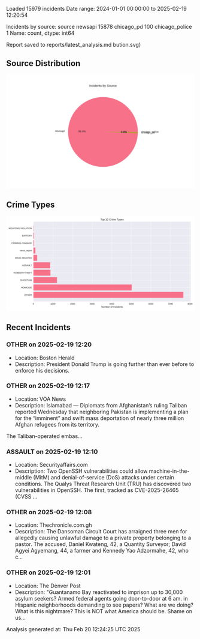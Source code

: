 
Loaded 15979 incidents
Date range: 2024-01-01 00:00:00 to 2025-02-19 12:20:54

Incidents by source:
source
newsapi           15878
chicago_pd          100
chicago_police        1
Name: count, dtype: int64

Report saved to reports/latest_analysis.md
bution.svg)

## Source Distribution
![Source Distribution](images/source_distribution.svg)

## Crime Types
![Crime Types](images/crime_types.svg)

## Recent Incidents

### OTHER on 2025-02-19 12:20
- Location: Boston Herald
- Description: President Donald Trump is going further than ever before to enforce his decisions.


### OTHER on 2025-02-19 12:17
- Location: VOA News
- Description: Islamabad — Diplomats from Afghanistan’s ruling Taliban reported Wednesday that neighboring Pakistan is implementing a plan for the “imminent” and swift mass deportation of nearly three million Afghan refugees from its territory.



The Taliban-operated embas…


### ASSAULT on 2025-02-19 12:10
- Location: Securityaffairs.com
- Description: Two OpenSSH vulnerabilities could allow machine-in-the-middle (MitM) and denial-of-service (DoS) attacks under certain conditions. The Qualys Threat Research Unit (TRU) has discovered two vulnerabilities in OpenSSH. The first, tracked as CVE-2025-26465 (CVSS …


### OTHER on 2025-02-19 12:08
- Location: Thechronicle.com.gh
- Description: The Dansoman Circuit Court has arraigned three men for allegedly causing unlawful damage to a private property belonging to a pastor. The accused, Daniel Kwateng, 42, a Quantity Surveyor; David Agyei Agyemang, 44, a farmer and Kennedy Yao Adzormahe, 42, who c…


### OTHER on 2025-02-19 12:01
- Location: The Denver Post
- Description: "Guantanamo Bay reactivated to imprison up to 30,000 asylum seekers? Armed federal agents going door-to-door at 6 am. in Hispanic neighborhoods demanding to see papers? What are we doing? What is this nightmare? This is NOT what America should be. Shame on us…

Analysis generated at: Thu Feb 20 12:24:25 UTC 2025
